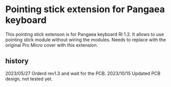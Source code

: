 # Pointing stick extension for Pangaea keyboard

This pointing stick extenson is for Pangaea keyboard RI 1.2. It allows to use pointing stick module without wiring the modules.
Needs to replace with the original Pro Micro cover with this extension.

## history
2023/05/27 Orderd rev1.3 and wait for the PCB.
2023/10/15 Updated PCB design, not tested yet.

